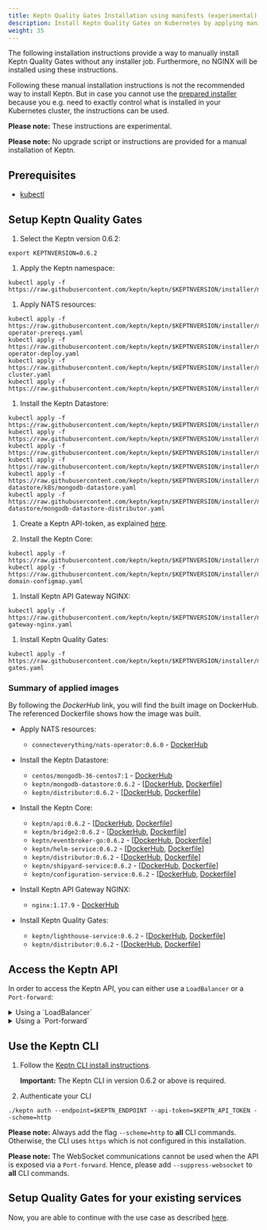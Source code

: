 ```yaml
---
title: Keptn Quality Gates Installation using manifests (experimental)
description: Install Keptn Quality Gates on Kubernetes by applying manifests with kubectl
weight: 35
---
```


The following installation instructions provide a way to manually install Keptn Quality Gates without any installer job. Furthermore, no NGINX will be installed using these instructions.

Following these manual installation instructions is not the recommended way to install Keptn.
But in case you cannot use the [prepared installer](../../installation/setup-keptn/) because you e.g. need to exactly control what is installed in your Kubernetes cluster, the instructions can be used.

**Please note:** These instructions are experimental.

**Please note:** No upgrade script or instructions are provided for a manual installation of Keptn.

## Prerequisites
- [kubectl](https://kubernetes.io/docs/tasks/tools/install-kubectl/)

## Setup Keptn Quality Gates

1. Select the Keptn version 0.6.2:
```console
export KEPTNVERSION=0.6.2
```

1. Apply the Keptn namespace:
```console
kubectl apply -f https://raw.githubusercontent.com/keptn/keptn/$KEPTNVERSION/installer/manifests/keptn/namespace.yaml
```

1. Apply NATS resources:
```console
kubectl apply -f https://raw.githubusercontent.com/keptn/keptn/$KEPTNVERSION/installer/manifests/nats/nats-operator-prereqs.yaml
kubectl apply -f https://raw.githubusercontent.com/keptn/keptn/$KEPTNVERSION/installer/manifests/nats/nats-operator-deploy.yaml
kubectl apply -f https://raw.githubusercontent.com/keptn/keptn/$KEPTNVERSION/installer/manifests/nats/nats-cluster.yaml
kubectl apply -f https://raw.githubusercontent.com/keptn/keptn/$KEPTNVERSION/installer/manifests/keptn/rbac.yaml
```

1. Install the Keptn Datastore:
```console
kubectl apply -f https://raw.githubusercontent.com/keptn/keptn/$KEPTNVERSION/installer/manifests/logging/namespace.yaml
kubectl apply -f https://raw.githubusercontent.com/keptn/keptn/$KEPTNVERSION/installer/manifests/logging/mongodb/pvc.yaml
kubectl apply -f https://raw.githubusercontent.com/keptn/keptn/$KEPTNVERSION/installer/manifests/logging/mongodb/deployment.yaml
kubectl apply -f https://raw.githubusercontent.com/keptn/keptn/$KEPTNVERSION/installer/manifests/logging/mongodb/svc.yaml
kubectl apply -f https://raw.githubusercontent.com/keptn/keptn/$KEPTNVERSION/installer/manifests/logging/mongodb-datastore/k8s/mongodb-datastore.yaml
kubectl apply -f https://raw.githubusercontent.com/keptn/keptn/$KEPTNVERSION/installer/manifests/logging/mongodb-datastore/mongodb-datastore-distributor.yaml
```

1. Create a Keptn API-token, as explained [here](../api_token/#create-api-token).



1. Install the Keptn Core:
```console
kubectl apply -f https://raw.githubusercontent.com/keptn/keptn/$KEPTNVERSION/installer/manifests/keptn/core.yaml
kubectl apply -f https://raw.githubusercontent.com/keptn/keptn/$KEPTNVERSION/installer/manifests/keptn/keptn-domain-configmap.yaml
```

1. Install Keptn API Gateway NGINX:
```console
kubectl apply -f https://raw.githubusercontent.com/keptn/keptn/$KEPTNVERSION/installer/manifests/keptn/api-gateway-nginx.yaml
```

1. Install Keptn Quality Gates:
```console
kubectl apply -f https://raw.githubusercontent.com/keptn/keptn/$KEPTNVERSION/installer/manifests/keptn/quality-gates.yaml
```

### Summary of applied images

By following the *DockerHub* link, you will find the built image on DockerHub. The referenced Dockerfile shows how the image was built. 

* Apply NATS resources:
  * `connecteverything/nats-operator:0.6.0` - [DockerHub](https://hub.docker.com/layers/connecteverything/nats-operator/0.6.0/images/sha256-f83368baa5092a632c2e941ee7ba8cb6f925d0a068996a0a47ef4047edf2f12b)

* Install the Keptn Datastore:
  * `centos/mongodb-36-centos7:1` - [DockerHub](https://hub.docker.com/r/centos/mongodb-36-centos7)
  * `keptn/mongodb-datastore:0.6.2` - [[DockerHub](https://hub.docker.com/r/keptn/mongodb-datastore/tags?page=1&name=0.6.2), [Dockerfile](https://github.com/keptn/keptn/blob/0.6.2/mongodb-datastore/Dockerfile)]
  * `keptn/distributor:0.6.2` - [[DockerHub](https://hub.docker.com/r/keptn/distributor/tags?page=1&name=0.6.2), [Dockerfile](https://github.com/keptn/keptn/blob/0.6.2/distributor/Dockerfile)]

* Install the Keptn Core:
  * `keptn/api:0.6.2` - [[DockerHub](https://hub.docker.com/r/keptn/api/tags?page=1&name=0.6.2), [Dockerfile](https://github.com/keptn/keptn/blob/0.6.2/api/Dockerfile)]
  * `keptn/bridge2:0.6.2` - [[DockerHub](https://hub.docker.com/r/keptn/bridge2/tags?page=1&name=0.6.2), [Dockerfile](https://github.com/keptn/keptn/blob/0.6.2/bridge/Dockerfile)]
  * `keptn/eventbroker-go:0.6.2` - [[DockerHub](https://hub.docker.com/r/keptn/eventbroker-go/tags?page=1&name=0.6.2), [Dockerfile](https://github.com/keptn/keptn/blob/0.6.2/eventbroker/Dockerfile)]
  * `keptn/helm-service:0.6.2` - [[DockerHub](https://hub.docker.com/r/keptn/helm-service/tags?page=1&name=0.6.2), [Dockerfile](https://github.com/keptn/keptn/blob/0.6.2/helm-service/Dockerfile)]
  * `keptn/distributor:0.6.2` - [[DockerHub](https://hub.docker.com/r/keptn/distributor/tags?page=1&name=0.6.2), [Dockerfile](https://github.com/keptn/keptn/blob/0.6.2/distributor/Dockerfile)]
  * `keptn/shipyard-service:0.6.2` - [[DockerHub](https://hub.docker.com/r/keptn/shipyard-service/tags?page=1&name=0.6.2), [Dockerfile](https://github.com/keptn/keptn/blob/0.6.2/shipyard-service/Dockerfile)]
  * `keptn/configuration-service:0.6.2` - [[DockerHub](https://hub.docker.com/r/keptn/configuration-service/tags?page=1&name=0.6.2), [Dockerfile](https://github.com/keptn/keptn/blob/0.6.2/configuration-service/Dockerfile)]

* Install Keptn API Gateway NGINX:
  * `nginx:1.17.9` - [DockerHub](https://hub.docker.com/layers/nginx/library/nginx/1.17.9/images/sha256-39f53d91433cac929ec9caadf8719c6dc205c74129c90b76054bee43337996b5)

* Install Keptn Quality Gates:
  * `keptn/lighthouse-service:0.6.2` - [[DockerHub](https://hub.docker.com/r/keptn/lighthouse-service/tags?page=1&name=0.6.2), [Dockerfile](https://github.com/keptn/keptn/blob/0.6.2/lighthouse-service/Dockerfile)]
  * `keptn/distributor:0.6.2` - [[DockerHub](https://hub.docker.com/r/keptn/distributor/tags?page=1&name=0.6.2), [Dockerfile](https://github.com/keptn/keptn/blob/0.6.2/distributor/Dockerfile)]

## Access the Keptn API
In order to access the Keptn API, you can either use a `LoadBalancer` or a `Port-forward`:

  <details><summary>Using a `LoadBalancer`</summary>
  <p>

  Expose the Keptn API by patching the service `api-gateway-nginx`:
  ```console
  kubectl patch svc api-gateway-nginx -n keptn -p '{"spec": {"type": "LoadBalancer"}}'
  ```

  Query the IP:
  ```console
  export KEPTN_ENDPOINT=http://$(kubectl get svc api-gateway-nginx -n keptn -ojsonpath='{.status.loadBalancer.ingress[0].ip}')
  ```
  or the hostname (for EKS)
  ```console
  export KEPTN_ENDPOINT=http://$(kubectl get svc api-gateway-nginx -n keptn -ojsonpath='{.status.loadBalancer.ingress[0].hostname}')
  ```
  
  </p>
  </details>

  <details><summary>Using a `Port-forward`</summary>
  <p>

  Make a port-forward with:
  ```console
  kubectl port-forward svc/api-gateway-nginx -n keptn 8080:80
  ```

  ```console
  export KEPTN_ENDPOINT=http://localhost:8080
  ```
  
  </p>
  </details>

## Use the Keptn CLI

1. Follow the [Keptn CLI install instructions](../../installation/setup-keptn/#install-keptn-cli). 

    **Important:** The Keptn CLI in version 0.6.2 or above is required.

1. Authenticate your CLI

```
./keptn auth --endpoint=$KEPTN_ENDPOINT --api-token=$KEPTN_API_TOKEN --scheme=http
```

**Please note:** Always add the flag `--scheme=http` to **all** CLI commands. Otherwise, the CLI uses `https` which is not configured in this installation. 

**Please note:** The WebSocket communications cannot be used when the API is exposed via a `Port-forward`. Hence, please add `--suppress-websocket` to **all** CLI commands.

## Setup Quality Gates for your existing services

Now, you are able to continue with the use case as described [here](../../usecases/quality-gates).

